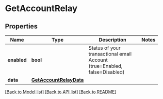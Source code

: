 # GetAccountRelay

## Properties
Name | Type | Description | Notes
------------ | ------------- | ------------- | -------------
**enabled** | **bool** | Status of your transactional email Account (true&#x3D;Enabled, false&#x3D;Disabled) | 
**data** | [**GetAccountRelayData**](GetAccountRelayData.md) |  | 

[[Back to Model list]](../README.md#documentation-for-models) [[Back to API list]](../README.md#documentation-for-api-endpoints) [[Back to README]](../README.md)

